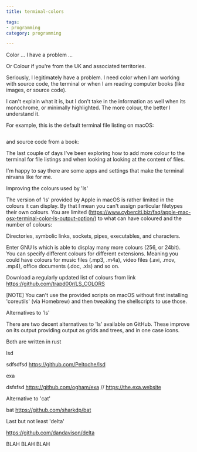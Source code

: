 ```yaml
---
title: terminal-colors

tags:
- programming
category: programming

---
```


Color ... I have a problem ...

Or Colour if you're from the UK and associated territories. 

Seriously, I legitimately have a problem. I need color when I am working with source code, the terminal or when I am reading computer books (like images, or source code).

I can't explain what it is, but I don't take in the information as well when its monochrome, or minimally highlighted. The more colour, the better I understand it.

For example, this is the default terminal file listing on macOS:

<image of directory listing and source code without highlighting>

and source code from a book:

<source code without highlighting>

The last couple of days I've been exploring how to add more colour to the terminal for file listings and when looking at looking at the content of files.

I'm happy to say there are some apps and settings that make the terminal nirvana like for me.

Improving the colours used by 'ls'

The version of 'ls' provided by Apple in macOS is rather limited in the colours it can display. By that I mean you can't assign particular filetypes their own colours. You are limited (https://www.cyberciti.biz/faq/apple-mac-osx-terminal-color-ls-output-option/) to what can have coloured and the number of colours:

Directories, symbolic links, sockets, pipes, executables, and characters.

Enter GNU ls which is able to display many more colours (256, or 24bit). You can specify different colours for different extensions. Meaning you could have colours for music files (.mp3, .m4a), video files (.avi, .mov, .mp4), office documents (.doc, .xls) and so on.

<sample of ls with tweaked LS_COLOR>

Download a regularly updated list of colours from link https://github.com/trapd00r/LS_COLORS

[NOTE] You can't use the provided scripts on macOS without first installing 'coreutils' (via Homebrew) and then tweaking the shellscripts to use those.

Alternatives to 'ls'

There are two decent alternatives to 'ls' available on GitHub. These improve on its output providing output as grids and trees, and in one case icons.

Both are written in rust

lsd

sdfsdfsd  https://github.com/Peltoche/lsd

exa

dsfsfsd  https://github.com/ogham/exa // https://the.exa.website

Alternative to 'cat'

bat https://github.com/sharkdp/bat

Last but not least 'delta'

https://github.com/dandavison/delta

BLAH BLAH BLAH
